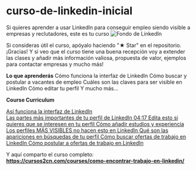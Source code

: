 # curso-de-linkedin-inicial
Si quieres aprender a usar LinkedIn para conseguir empleo siendo visible a empresas y reclutadores, este es tu curso
![Fondo de LinkedIn](https://github.com/luispcoaching/curso-de-linkedin-inicial/assets/134145984/3a3601b5-6143-4c0d-aa32-f5a87908125c)

Si consideras útil el curso, apóyalo haciendo "★ Star" en el repositorio. ¡Gracias!
Y si veo que el curso tiene una buena recepción voy a extender las clases y añadir más información valiosa, propuesta de valor, ejemplos para contactar empresas y mucho más! 

**Lo que aprenderás**
Cómo funciona la interfaz de LinkedIn 
Cómo buscar y postular a vacantes de empleo
Cuáles son las claves para ser visible en LinkedIn
Cómo editar tu perfil
Y mucho más...


**Course Curriculum**

<A HREF="https://www.youtube.com/watch?v=xa_0AkXhLGY"> Así funciona la interfaz de LinkedIn </A> <Br> 
<A HREF="https://www.youtube.com/watch?v=xa_0AkXhLGY"> Las partes más importantes de tu perfil de LinkedIn
04:17 </A>
<A HREF="https://www.youtube.com/watch?v=xa_0AkXhLGY"> Edita esto si quieres que se interesen en tu perfil
 </A> 
<A HREF="https://www.youtube.com/watch?v=xa_0AkXhLGY"> Cómo añadir estudios y experiencia </A> 
<A HREF="https://www.youtube.com/watch?v=xa_0AkXhLGY"> Los perfiles MÁS VISIBLES no hacen esto en LinkedIn </A> 
<A HREF="https://www.youtube.com/watch?v=xa_0AkXhLGY"> Qué son las apariciones en búsquedas de tu perfil </A> 
<A HREF="https://www.youtube.com/watch?v=xa_0AkXhLGY"> Cómo buscar ofertas de trabajo en LinkedIn </A> 
<A HREF="https://www.youtube.com/watch?v=xa_0AkXhLGY"> Cómo postular a ofertas de trabajo en LinkedIn </A> 




Y aquí comparto el curso completo: **https://cursos2cn.com/courses/como-encontrar-trabajo-en-linkedin/**

